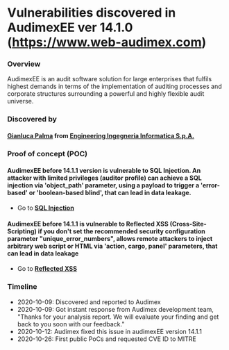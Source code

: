 # Vulnerabilities discovered in AudimexEE ver 14.1.0 (https://www.web-audimex.com)

### Overview
AudimexEE is an audit software solution for large enterprises that fulfils highest demands in terms of the implementation of auditing processes and corporate structures surrounding a powerful and highly flexible audit universe.

### Discovered by
#### [Gianluca Palma](https://www.linkedin.com/in/piuppi/) from [Engineering Ingegneria Informatica S.p.A.](https://www.eng.it)

### Proof of concept (POC)

#### AudimexEE before **14.1.1** version is vulnerable to **SQL Injection**. An attacker with limited privileges (auditor profile) can achieve a SQL injection via 'object_path' parameter, using a payload to trigger a 'error-based' or 'boolean-based blind', that can lead in data leakage.

- Go to **[SQL Injection](SQLInjection.md)**

#### AudimexEE before **14.1.1** is vulnerable to Reflected XSS (Cross-Site-Scripting) if you don't set the recommended security configuration parameter "unique_error_numbers", allows remote attackers to inject arbitrary web script or HTML via 'action, cargo, panel' parameters, that can lead in data leakage

- Go to **[Reflected XSS](Reflected-XSS.md)**

### Timeline
- 2020-10-09: Discovered and reported to Audimex
- 2020-10-09: Got instant response from Audimex development team, "Thanks for your analysis report. We will evaluate your finding and get back to you soon with our feedback."
- 2020-10-12: Audimex fixed this issue in audimexEE version 14.1.1
- 2020-10-26: First public PoCs and requested CVE ID to MITRE
